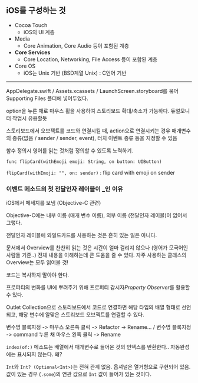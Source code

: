 ## iOS를 구성하는 것

- Cocoa Touch
  - iOS의 UI 계층
- Media
  - Core Animation, Core Audio 등이 포함된 계층
- **Core Services**
  - Core Location, Networking, File Access 등이 포함된 계층
- Core OS
  - iOS는 Unix 기반 (BSD계열 Unix) : C언어 기반

---

AppDelegate.swift / Assets.xcassets / LaunchScreen.storyboard를 묶어 Supporting Files 폴더에 넣어두었다.

option을 누른 채로 마우스 휠을 사용하여 스토리보드 확대/축소가 가능하다. 듀얼모니터 작업시 유용할듯

스토리보드에서 오브젝트를 코드와 연결시킬 때, action으로 연결시키는 경우 매개변수의 종류(없음 / sender / sender, event), 터치 이벤트 종류 등을 지정할 수 있음

함수 정의시 영어를 읽는 것처럼 정의할 수 있도록 노력하기.

`func flipCard(withEmoji emoji: String, on button: UIButton)`

`flipCard(withEmoji: "", on: sender)` : flip card with emoji on sender

### 이벤트 메소드의 첫 전달인자 레이블이 _인 이유

iOS에서 메세지를 보냄 (Objective-C 관련)

Objective-C에는 내부 이름 (매개 변수 이름), 외부 이름 (전달인자 레이블)이 없어서 그렇다.

전달인자 레이블에 와일드카드를 사용하는 것은 흔히 있는 일은 아니다.

문서에서 Overview를 찬찬히 읽는 것은 시간이 얼마 걸리지 않으나 (영어가 모국어인 사람들 기준..) 전체 내용을 이해하는데 큰 도움을 줄 수 있다. 자주 사용하는 클래스의 Overview는 모두 읽어볼 것!

코드는 복사하지 말아야 한다.

프로퍼티의 변화를 UI에 뿌려주기 위해 프로퍼티 감시자*Property Observer*를 활용할 수 있다.

Outlet Collection으로 스토리보드에서 코드로 연결하면 해당 타입의 배열 형태로 선언되고, 해당 변수에 알맞은 스토리보드 오브젝트를 연결할 수 있다.

변수명 블록지정 -> 마우스 오른쪽 클릭 -> Refactor -> Rename… / 변수명 블록지정 -> command 누른 채 마우스 왼쪽 클릭 -> Rename

`index(of:)` 메소드는 배열에서 매개변수로 들어온 것의 인덱스를 반환한다.. 자동완성에는 표시되지 않는다. 왜?

`Int`와 `Int? (Optional<Int>)`는 전혀 관계 없음. 옵셔널은 열거형으로 구현되어 있음. 값이 있는 경우 (`.some`)의 연관 값으로 `Int` 값이 들어가 있는 것이다.